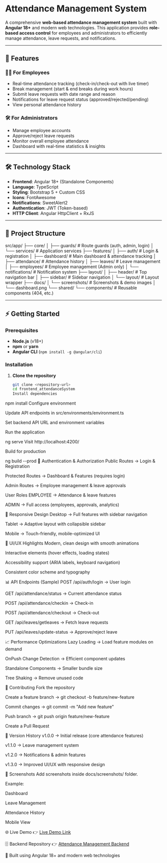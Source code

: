 # Attendance Management System

A comprehensive **web-based attendance management system** built with **Angular 18+** and modern web technologies. This application provides **role-based access control** for employees and administrators to efficiently manage attendance, leave requests, and notifications.

---

## 🚀 Features

### 👨‍💼 For Employees

- Real-time attendance tracking (check-in/check-out with live timer)
- Break management (start & end breaks during work hours)
- Submit leave requests with date range and reason
- Notifications for leave request status (approved/rejected/pending)
- View personal attendance history

### 🛠️ For Administrators

- Manage employee accounts
- Approve/reject leave requests
- Monitor overall employee attendance
- Dashboard with real-time statistics & insights

---

## 🛠️ Technology Stack

- **Frontend**: Angular 18+ (Standalone Components)
- **Language**: TypeScript
- **Styling**: Bootstrap 5 + Custom CSS
- **Icons**: FontAwesome
- **Notifications**: SweetAlert2
- **Authentication**: JWT (Token-based)
- **HTTP Client**: Angular HttpClient + RxJS

---

## 📁 Project Structure

src/app/
├── core/
│ ├── guards/ # Route guards (auth, admin, login)
│ └── services/ # Application services
├── features/
│ ├── auth/ # Login & registration
│ ├── dashboard/ # Main dashboard & attendance tracking
│ ├── attendance/ # Attendance history
│ ├── leaves/ # Leave management
│ ├── employees/ # Employee management (Admin only)
│ └── notifications/ # Notification system
├── layout/
│ ├── header/ # Top navigation bar
│ ├── sidebar/ # Sidebar navigation
│ └── layout/ # Layout wrapper
├── docs/
│ └── screenshots/ # Screenshots & demo images
│ └── dashboard.png
└── shared/
└── components/ # Reusable components (404, etc.)

---

## ⚡ Getting Started

### Prerequisites

- **Node.js** (v18+)
- **npm** or **yarn**
- **Angular CLI** (`npm install -g @angular/cli`)

### Installation

1. **Clone the repository**
   ```bash
   git clone <repository-url>
   cd frontend_attendanceSystem
   Install dependencies
   ```

npm install
Configure environment

Update API endpoints in src/environments/environment.ts

Set backend API URL and environment variables

Run the application

ng serve
Visit http://localhost:4200/

Build for production

ng build --prod
🔐 Authentication & Authorization
Public Routes → Login & Registration

Protected Routes → Dashboard & Features (requires login)

Admin Routes → Employee management & leave approvals

User Roles
EMPLOYEE → Attendance & leave features

ADMIN → Full access (employees, approvals, analytics)

📱 Responsive Design
Desktop → Full features with sidebar navigation

Tablet → Adaptive layout with collapsible sidebar

Mobile → Touch-friendly, mobile-optimized UI

🎨 UI/UX Highlights
Modern, clean design with smooth animations

Interactive elements (hover effects, loading states)

Accessibility support (ARIA labels, keyboard navigation)

Consistent color scheme and typography

📊 API Endpoints (Sample)
POST /api/auth/login → User login

GET /api/attendance/status → Current attendance status

POST /api/attendance/checkin → Check-in

POST /api/attendance/checkout → Check-out

GET /api/leaves/getleaves → Fetch leave requests

PUT /api/leaves/update-status → Approve/reject leave

📈 Performance Optimizations
Lazy Loading → Load feature modules on demand

OnPush Change Detection → Efficient component updates

Standalone Components → Smaller bundle size

Tree Shaking → Remove unused code

🤝 Contributing
Fork the repository

Create a feature branch → git checkout -b feature/new-feature

Commit changes → git commit -m "Add new feature"

Push branch → git push origin feature/new-feature

Create a Pull Request

🔄 Version History
v1.0.0 → Initial release (core attendance features)

v1.1.0 → Leave management system

v1.2.0 → Notifications & admin features

v1.3.0 → Improved UI/UX with responsive design

📸 Screenshots
Add screenshots inside docs/screenshots/ folder.

Example:

Dashboard

Leave Management

Attendance History

Mobile View

🌐 Live Demo
👉 [Live Demo Link](https://attendance-system-frontend-p8s5.vercel.app/)

🗄️ Backend Repository
👉 [Attendance Management Backend](https://github.com/harikrishnan2193/)

📌 Built using Angular 18+ and modern web technologies
